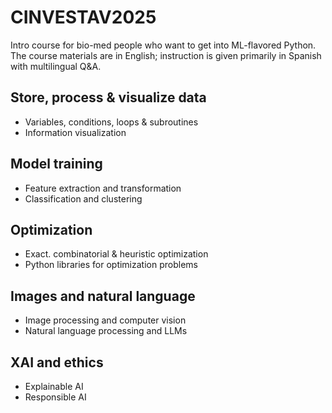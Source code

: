 # CINVESTAV2025

Intro course for bio-med people who want to get into ML-flavored Python. The course materials are in English; instruction is given primarily in Spanish with multilingual Q&A.

## Store, process & visualize data

- Variables, conditions, loops & subroutines
- Information visualization

## Model training

- Feature extraction and transformation
- Classification and clustering

## Optimization

- Exact. combinatorial & heuristic optimization
- Python libraries for optimization problems

## Images and natural language

- Image processing and computer vision
- Natural language processing and LLMs

## XAI and ethics

- Explainable AI
- Responsible AI
